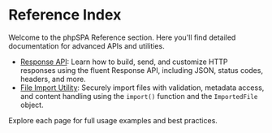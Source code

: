 # Reference Index

Welcome to the phpSPA Reference section. Here you'll find detailed documentation for advanced APIs and utilities.

- [Response API](https://phpspa.readthedocs.io/en/stable/references/response): Learn how to build, send, and customize HTTP responses using the fluent Response API, including JSON, status codes, headers, and more.
- [File Import Utility](https://phpspa.readthedocs.io/en/stable/references/file-import-utility): Securely import files with validation, metadata access, and content handling using the `import()` function and the `ImportedFile` object.

Explore each page for full usage examples and best practices.

